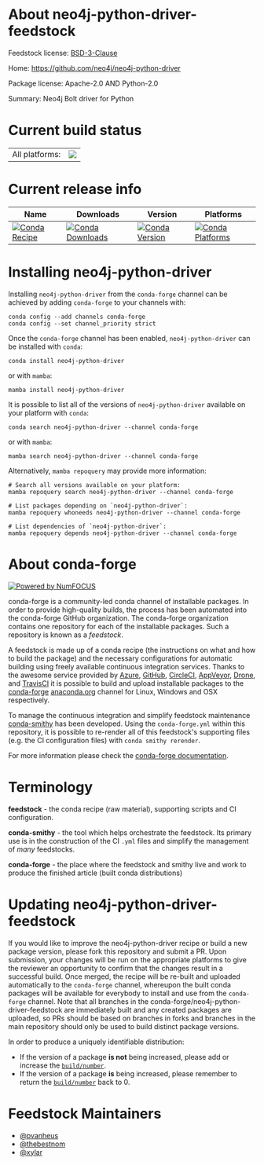About neo4j-python-driver-feedstock
===================================

Feedstock license: [BSD-3-Clause](https://github.com/conda-forge/neo4j-python-driver-feedstock/blob/main/LICENSE.txt)

Home: https://github.com/neo4j/neo4j-python-driver

Package license: Apache-2.0 AND Python-2.0

Summary: Neo4j Bolt driver for Python

Current build status
====================


<table><tr><td>All platforms:</td>
    <td>
      <a href="https://dev.azure.com/conda-forge/feedstock-builds/_build/latest?definitionId=672&branchName=main">
        <img src="https://dev.azure.com/conda-forge/feedstock-builds/_apis/build/status/neo4j-python-driver-feedstock?branchName=main">
      </a>
    </td>
  </tr>
</table>

Current release info
====================

| Name | Downloads | Version | Platforms |
| --- | --- | --- | --- |
| [![Conda Recipe](https://img.shields.io/badge/recipe-neo4j--python--driver-green.svg)](https://anaconda.org/conda-forge/neo4j-python-driver) | [![Conda Downloads](https://img.shields.io/conda/dn/conda-forge/neo4j-python-driver.svg)](https://anaconda.org/conda-forge/neo4j-python-driver) | [![Conda Version](https://img.shields.io/conda/vn/conda-forge/neo4j-python-driver.svg)](https://anaconda.org/conda-forge/neo4j-python-driver) | [![Conda Platforms](https://img.shields.io/conda/pn/conda-forge/neo4j-python-driver.svg)](https://anaconda.org/conda-forge/neo4j-python-driver) |

Installing neo4j-python-driver
==============================

Installing `neo4j-python-driver` from the `conda-forge` channel can be achieved by adding `conda-forge` to your channels with:

```
conda config --add channels conda-forge
conda config --set channel_priority strict
```

Once the `conda-forge` channel has been enabled, `neo4j-python-driver` can be installed with `conda`:

```
conda install neo4j-python-driver
```

or with `mamba`:

```
mamba install neo4j-python-driver
```

It is possible to list all of the versions of `neo4j-python-driver` available on your platform with `conda`:

```
conda search neo4j-python-driver --channel conda-forge
```

or with `mamba`:

```
mamba search neo4j-python-driver --channel conda-forge
```

Alternatively, `mamba repoquery` may provide more information:

```
# Search all versions available on your platform:
mamba repoquery search neo4j-python-driver --channel conda-forge

# List packages depending on `neo4j-python-driver`:
mamba repoquery whoneeds neo4j-python-driver --channel conda-forge

# List dependencies of `neo4j-python-driver`:
mamba repoquery depends neo4j-python-driver --channel conda-forge
```


About conda-forge
=================

[![Powered by
NumFOCUS](https://img.shields.io/badge/powered%20by-NumFOCUS-orange.svg?style=flat&colorA=E1523D&colorB=007D8A)](https://numfocus.org)

conda-forge is a community-led conda channel of installable packages.
In order to provide high-quality builds, the process has been automated into the
conda-forge GitHub organization. The conda-forge organization contains one repository
for each of the installable packages. Such a repository is known as a *feedstock*.

A feedstock is made up of a conda recipe (the instructions on what and how to build
the package) and the necessary configurations for automatic building using freely
available continuous integration services. Thanks to the awesome service provided by
[Azure](https://azure.microsoft.com/en-us/services/devops/), [GitHub](https://github.com/),
[CircleCI](https://circleci.com/), [AppVeyor](https://www.appveyor.com/),
[Drone](https://cloud.drone.io/welcome), and [TravisCI](https://travis-ci.com/)
it is possible to build and upload installable packages to the
[conda-forge](https://anaconda.org/conda-forge) [anaconda.org](https://anaconda.org/)
channel for Linux, Windows and OSX respectively.

To manage the continuous integration and simplify feedstock maintenance
[conda-smithy](https://github.com/conda-forge/conda-smithy) has been developed.
Using the ``conda-forge.yml`` within this repository, it is possible to re-render all of
this feedstock's supporting files (e.g. the CI configuration files) with ``conda smithy rerender``.

For more information please check the [conda-forge documentation](https://conda-forge.org/docs/).

Terminology
===========

**feedstock** - the conda recipe (raw material), supporting scripts and CI configuration.

**conda-smithy** - the tool which helps orchestrate the feedstock.
                   Its primary use is in the construction of the CI ``.yml`` files
                   and simplify the management of *many* feedstocks.

**conda-forge** - the place where the feedstock and smithy live and work to
                  produce the finished article (built conda distributions)


Updating neo4j-python-driver-feedstock
======================================

If you would like to improve the neo4j-python-driver recipe or build a new
package version, please fork this repository and submit a PR. Upon submission,
your changes will be run on the appropriate platforms to give the reviewer an
opportunity to confirm that the changes result in a successful build. Once
merged, the recipe will be re-built and uploaded automatically to the
`conda-forge` channel, whereupon the built conda packages will be available for
everybody to install and use from the `conda-forge` channel.
Note that all branches in the conda-forge/neo4j-python-driver-feedstock are
immediately built and any created packages are uploaded, so PRs should be based
on branches in forks and branches in the main repository should only be used to
build distinct package versions.

In order to produce a uniquely identifiable distribution:
 * If the version of a package **is not** being increased, please add or increase
   the [``build/number``](https://docs.conda.io/projects/conda-build/en/latest/resources/define-metadata.html#build-number-and-string).
 * If the version of a package **is** being increased, please remember to return
   the [``build/number``](https://docs.conda.io/projects/conda-build/en/latest/resources/define-metadata.html#build-number-and-string)
   back to 0.

Feedstock Maintainers
=====================

* [@pvanheus](https://github.com/pvanheus/)
* [@thebestnom](https://github.com/thebestnom/)
* [@xylar](https://github.com/xylar/)
